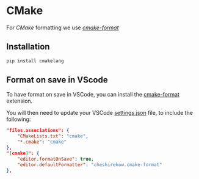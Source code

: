 # CMake

For _CMake_ formatting we use [_cmake-format_](https://github.com/cheshirekow/cmake_format)

## Installation

```sh
pip install cmakelang
```

## Format on save in VScode

To have format on save in VSCode, you can install the [cmake-format](https://marketplace.visualstudio.com/items?itemName=cheshirekow.cmake-format) extension.

You will then need to update your VSCode [settings.json](https://code.visualstudio.com/docs/getstarted/settings#_settingsjson) file, to include the following:

```json
"files.associations": {
    "CMakeLists.txt": "cmake",
    "*.cmake": "cmake"
},
"[cmake]": {
    "editor.formatOnSave": true,
    "editor.defaultFormatter": "cheshirekow.cmake-format"
},
```
